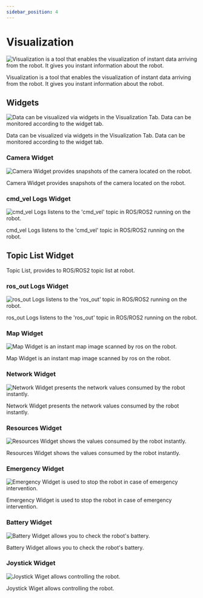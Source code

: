 ```yaml
---
sidebar_position: 4
---
```


# Visualization

![Visualization is a tool that enables the visualization of instant data arriving from the robot. It gives you instant information about the robot.](./img/robot-tab-visualization.png)

Visualization is a tool that enables the visualization of instant data arriving from the robot. It gives you instant information about the robot.

## Widgets

![Data can be visualized via widgets in the Visualization Tab. Data can be monitored according to the widget tab.](./img/robot-tab-visualization-circle-menu.png)

Data can be visualized via widgets in the Visualization Tab. Data can be monitored according to the widget tab.

### Camera Widget

![Camera Widget provides snapshots of the camera located on the robot.](./img/robot-camera-widget.png)

Camera Widget provides snapshots of the camera located on the robot.

### cmd_vel Logs Widget

![cmd_vel Logs listens to the 'cmd_vel' topic in ROS/ROS2 running on the robot.](./img/robot-cmdvel-widget.png)

cmd_vel Logs listens to the 'cmd_vel' topic in ROS/ROS2 running on the robot.

## Topic List Widget

Topic List, provides to ROS/ROS2 topic list at robot.

### ros_out Logs Widget

![ros_out Logs listens to the 'ros_out' topic in ROS/ROS2 running on the robot.](./img/robot-rosout-widget.png)

ros_out Logs listens to the 'ros_out' topic in ROS/ROS2 running on the robot.

### Map Widget

![Map Widget is an instant map image scanned by ros on the robot.](./img/robot-map-widget.png)

Map Widget is an instant map image scanned by ros on the robot.

### Network Widget

![Network Widget presents the network values ​​consumed by the robot instantly.](./img/robot-network-widget.png)

Network Widget presents the network values ​​consumed by the robot instantly.

### Resources Widget

![Resources Widget shows the values ​​consumed by the robot instantly.](./img/robot-resources-widget.png)

Resources Widget shows the values ​​consumed by the robot instantly.

### Emergency Widget

![Emergency Widget is used to stop the robot in case of emergency intervention.](./img/robot-emergency-widget.png)

Emergency Widget is used to stop the robot in case of emergency intervention.

### Battery Widget

![Battery Widget allows you to check the robot's battery.](./img/robot-battery-widget.png)

Battery Widget allows you to check the robot's battery.

### Joystick Widget

![Joystick Wiget allows controlling the robot.](./img/robot-joystick-widget.png)

Joystick Wiget allows controlling the robot.
